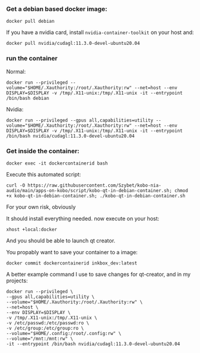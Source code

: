 ### Get a debian based docker image:
```
docker pull debian
```
If you have a nvidia card, install `nvidia-container-toolkit` on your host and:
```
docker pull nvidia/cudagl:11.3.0-devel-ubuntu20.04
```

### run the container
Normal:
```
docker run --privileged --volume="$HOME/.Xauthority:/root/.Xauthority:rw" --net=host --env DISPLAY=$DISPLAY -v /tmp/.X11-unix:/tmp/.X11-unix -it --entrypoint /bin/bash debian
```
Nvidia:
```
docker run --privileged --gpus all,capabilities=utility --volume="$HOME/.Xauthority:/root/.Xauthority:rw" --net=host --env DISPLAY=$DISPLAY -v /tmp/.X11-unix:/tmp/.X11-unix -it --entrypoint /bin/bash nvidia/cudagl:11.3.0-devel-ubuntu20.04
```

### Get inside the container:
```
docker exec -it dockercontainerid bash
```

Execute this automated script:
```
curl -O https://raw.githubusercontent.com/Szybet/kobo-nia-audio/main/apps-on-kobo/script/kobo-qt-in-debian-container.sh; chmod +x kobo-qt-in-debian-container.sh; ./kobo-qt-in-debian-container.sh
```
For your own risk, obviously

It should install everything needed. now execute on your host:
```
xhost +local:docker
```
And you should be able to launch qt creator.

You propably want to save your container to a image:
```
docker commit dockercontainerid inkbox_dev:latest
```

A better example command I use to save changes for qt-creator, and in my projects:
```
docker run --privileged \
--gpus all,capabilities=utility \
--volume="$HOME/.Xauthority:/root/.Xauthority:rw" \
--net=host \
--env DISPLAY=$DISPLAY \
-v /tmp/.X11-unix:/tmp/.X11-unix \
-v /etc/passwd:/etc/passwd:ro \
-v /etc/group:/etc/group:ro \
--volume="$HOME/.config:/root/.config:rw" \
--volume="/mnt:/mnt:rw" \
-it --entrypoint /bin/bash nvidia/cudagl:11.3.0-devel-ubuntu20.04
```

